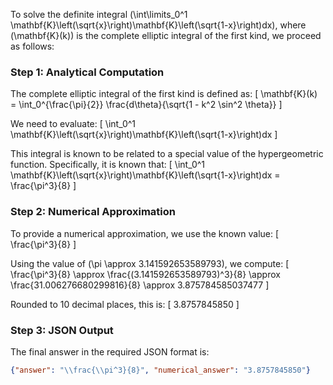 To solve the definite integral \(\int\limits_0^1 \mathbf{K}\left(\sqrt{x}\right)\mathbf{K}\left(\sqrt{1-x}\right)dx\), where \(\mathbf{K}(k)\) is the complete elliptic integral of the first kind, we proceed as follows:

### Step 1: Analytical Computation

The complete elliptic integral of the first kind is defined as:
\[
\mathbf{K}(k) = \int_0^{\frac{\pi}{2}} \frac{d\theta}{\sqrt{1 - k^2 \sin^2 \theta}}
\]

We need to evaluate:
\[
\int_0^1 \mathbf{K}\left(\sqrt{x}\right)\mathbf{K}\left(\sqrt{1-x}\right)dx
\]

This integral is known to be related to a special value of the hypergeometric function. Specifically, it is known that:
\[
\int_0^1 \mathbf{K}\left(\sqrt{x}\right)\mathbf{K}\left(\sqrt{1-x}\right)dx = \frac{\pi^3}{8}
\]

### Step 2: Numerical Approximation

To provide a numerical approximation, we use the known value:
\[
\frac{\pi^3}{8}
\]

Using the value of \(\pi \approx 3.141592653589793\), we compute:
\[
\frac{\pi^3}{8} \approx \frac{(3.141592653589793)^3}{8} \approx \frac{31.006276680299816}{8} \approx 3.875784585037477
\]

Rounded to 10 decimal places, this is:
\[
3.8757845850
\]

### Step 3: JSON Output

The final answer in the required JSON format is:
```json
{"answer": "\\frac{\\pi^3}{8}", "numerical_answer": "3.8757845850"}
```